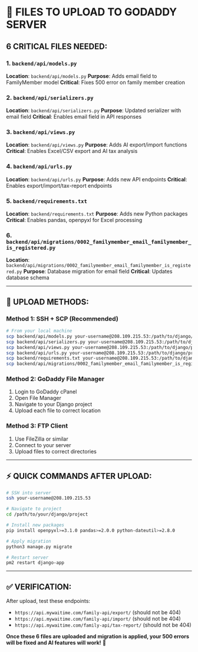 # 📁 FILES TO UPLOAD TO GODADDY SERVER

## **6 CRITICAL FILES NEEDED:**

### **1. `backend/api/models.py`**
**Location**: `backend/api/models.py`
**Purpose**: Adds email field to FamilyMember model
**Critical**: Fixes 500 error on family member creation

### **2. `backend/api/serializers.py`**
**Location**: `backend/api/serializers.py`
**Purpose**: Updated serializer with email field
**Critical**: Enables email field in API responses

### **3. `backend/api/views.py`**
**Location**: `backend/api/views.py`
**Purpose**: Adds AI export/import functions
**Critical**: Enables Excel/CSV export and AI tax analysis

### **4. `backend/api/urls.py`**
**Location**: `backend/api/urls.py`
**Purpose**: Adds new API endpoints
**Critical**: Enables export/import/tax-report endpoints

### **5. `backend/requirements.txt`**
**Location**: `backend/requirements.txt`
**Purpose**: Adds new Python packages
**Critical**: Enables pandas, openpyxl for Excel processing

### **6. `backend/api/migrations/0002_familymember_email_familymember_is_registered.py`**
**Location**: `backend/api/migrations/0002_familymember_email_familymember_is_registered.py`
**Purpose**: Database migration for email field
**Critical**: Updates database schema

---

## 🚀 **UPLOAD METHODS:**

### **Method 1: SSH + SCP (Recommended)**
```bash
# From your local machine
scp backend/api/models.py your-username@208.109.215.53:/path/to/django/project/api/
scp backend/api/serializers.py your-username@208.109.215.53:/path/to/django/project/api/
scp backend/api/views.py your-username@208.109.215.53:/path/to/django/project/api/
scp backend/api/urls.py your-username@208.109.215.53:/path/to/django/project/api/
scp backend/requirements.txt your-username@208.109.215.53:/path/to/django/project/
scp backend/api/migrations/0002_familymember_email_familymember_is_registered.py your-username@208.109.215.53:/path/to/django/project/api/migrations/
```

### **Method 2: GoDaddy File Manager**
1. Login to GoDaddy cPanel
2. Open File Manager
3. Navigate to your Django project
4. Upload each file to correct location

### **Method 3: FTP Client**
1. Use FileZilla or similar
2. Connect to your server
3. Upload files to correct directories

---

## ⚡ **QUICK COMMANDS AFTER UPLOAD:**

```bash
# SSH into server
ssh your-username@208.109.215.53

# Navigate to project
cd /path/to/your/django/project

# Install new packages
pip install openpyxl>=3.1.0 pandas>=2.0.0 python-dateutil>=2.8.0

# Apply migration
python3 manage.py migrate

# Restart server
pm2 restart django-app
```

---

## ✅ **VERIFICATION:**

After upload, test these endpoints:
- `https://api.mywaitime.com/family-api/export/` (should not be 404)
- `https://api.mywaitime.com/family-api/import/` (should not be 404)
- `https://api.mywaitime.com/family-api/tax-report/` (should not be 404)

**Once these 6 files are uploaded and migration is applied, your 500 errors will be fixed and AI features will work!** 🚀
